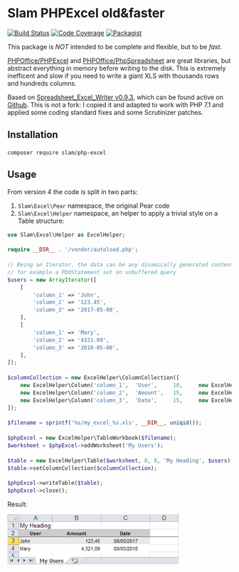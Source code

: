 # Slam PHPExcel old&faster

[![Build Status](https://travis-ci.org/Slamdunk/php-excel.svg?branch=master)](https://travis-ci.org/Slamdunk/php-excel)
[![Code Coverage](https://scrutinizer-ci.com/g/Slamdunk/php-excel/badges/coverage.png?b=master)](https://scrutinizer-ci.com/g/Slamdunk/php-excel/?branch=master)
[![Packagist](https://img.shields.io/packagist/v/slam/php-excel.svg)](https://packagist.org/packages/slam/php-excel)

This package is _NOT_ intended to be complete and flexible, but to be *fast*.

[PHPOffice/PHPExcel](https://github.com/PHPOffice/PHPExcel)
and [PHPOffice/PhpSpreadsheet](https://github.com/PHPOffice/PhpSpreadsheet) are great libraries, but abstract everything
in memory before writing to the disk. This is extremely inefficent and slow if you need to write a giant XLS with
thousands rows and hundreds columns.

Based on [Spreadsheet_Excel_Writer v0.9.3](http://pear.php.net/package/Spreadsheet_Excel_Writer), which can be found
active on [Github](https://github.com/pear/Spreadsheet_Excel_Writer). This is not a fork: I copied it and adapted to
work with PHP 7.1 and applied some coding standard fixes and some Scrutinizer patches.

## Installation

`composer require slam/php-excel`

## Usage

From version 4 the code is split in two parts:

1. `Slam\Excel\Pear` namespace, the original Pear code
1. `Slam\Excel\Helper` namespace, an helper to apply a trivial style on a Table structure:

```php
use Slam\Excel\Helper as ExcelHelper;

require __DIR__ . '/vendor/autoload.php';

// Being an Iterator, the data can be any dinamically generated content
// for example a PDOStatement set on unbuffered query
$users = new ArrayIterator([
    [
        'column_1' => 'John',
        'column_2' => '123.45',
        'column_3' => '2017-05-08',
    ],
    [
        'column_1' => 'Mary',
        'column_2' => '4321.09',
        'column_3' => '2018-05-08',
    ],
]);

$columnCollection = new ExcelHelper\ColumnCollection([
    new ExcelHelper\Column('column_1',  'User',     10,     new ExcelHelper\CellStyle\Text()),
    new ExcelHelper\Column('column_2',  'Amount',   15,     new ExcelHelper\CellStyle\Amount()),
    new ExcelHelper\Column('column_3',  'Date',     15,     new ExcelHelper\CellStyle\Date()),
]);

$filename = sprintf('%s/my_excel_%s.xls', __DIR__, uniqid());

$phpExcel = new ExcelHelper\TableWorkbook($filename);
$worksheet = $phpExcel->addWorksheet('My Users');

$table = new ExcelHelper\Table($worksheet, 0, 0, 'My Heading', $users);
$table->setColumnCollection($columnCollection);

$phpExcel->writeTable($table);
$phpExcel->close();
```

Result:

![Example](https://raw.githubusercontent.com/Slamdunk/php-excel/master/example.png)

